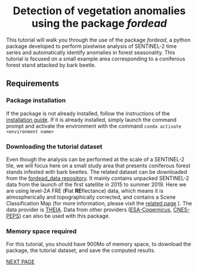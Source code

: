 # <div align="center"> Detection of vegetation anomalies using the package _fordead_ </div>

This tutorial will walk you through the use of the package _fordead_, a python package developed to perform pixelwise analysis of SENTINEL-2 time series and automatically identify anomalies in forest seasonality. 
This tutorial is focused on a small example area corresponding to a coniferous forest stand attacked by bark beetle. 

## Requirements
### Package installation 
If the package is not already installed, follow the instructions of the [installation guide](https://fordead.gitlab.io/fordead_package/docs/Installation/). 
If it is already installed, simply launch the command prompt and activate the environment with the command `conda activate <environment name>`

### Downloading the tutorial dataset

Even though the analysis can be performed at the scale of a SENTINEL-2 tile, we will focus here on a small study area that presents coniferous forest stands infested with bark beetles. The related dataset can be downloaded from the [fordead_data repository](https://gitlab.com/fordead/fordead_data). It mainly contains unpacked SENTINEL-2 data from the launch of the first satellite in 2015 to summer 2019. 
Here we are using level-2A FRE (**F**lat **RE**flectance) data, which means it is atmospherically and topographically corrected, and contains a Scene Classification Map (for more information, please visit the [related page](https://labo.obs-mip.fr/multitemp/sentinel-2/theias-sentinel-2-l2a-product-format/#English) ). The data provider is [THEIA](https://www.theia-land.fr/).
Data from other providers ([ESA-Copernicus](https://scihub.copernicus.eu/), [CNES-PEPS](https://scihub.copernicus.eu/)) can also be used with this package.

### Memory space required

For this tutorial, you should have 900Mo of memory space, to download the package, the tutorial dataset, and save the computed results.

[NEXT PAGE](https://fordead.gitlab.io/fordead_package/docs/Tutorial/01_compute_masked_vegetationindex)





